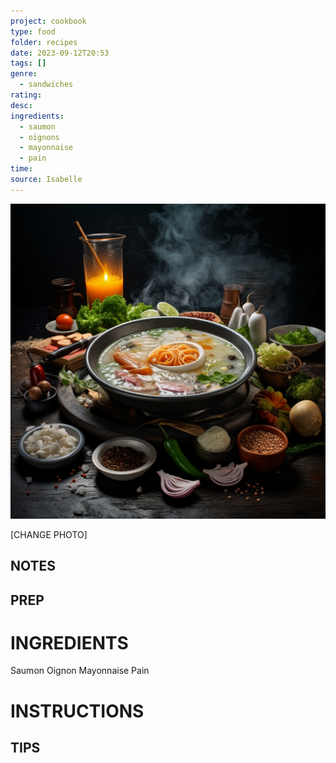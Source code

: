 ```yaml
---
project: cookbook
type: food
folder: recipes
date: 2023-09-12T20:53
tags: []
genre:
  - sandwiches
rating: 
desc: 
ingredients:
  - saumon
  - oignons
  - mayonnaise
  - pain
time: 
source: Isabelle
---
```


![IMAGE](_default.png)


[CHANGE PHOTO]


## NOTES




## PREP


# INGREDIENTS

Saumon
Oignon
Mayonnaise
Pain

# INSTRUCTIONS


## TIPS



